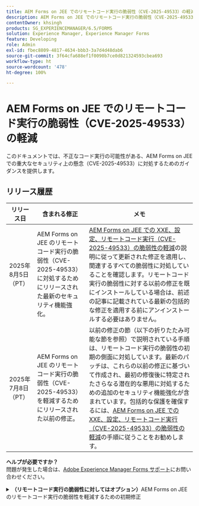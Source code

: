 ```yaml
---
title: AEM Forms on JEE でのリモートコード実行の脆弱性（CVE-2025-49533）の軽減
description: AEM Forms on JEE でのリモートコード実行の脆弱性（CVE-2025-49533）の軽減
contentOwner: khsingh
products: SG_EXPERIENCEMANAGER/6.5/FORMS
solution: Experience Manager, Experience Manager Forms
feature: Developing
role: Admin
exl-id: fbec8809-4817-4634-bbb3-3a7d4d48dab6
source-git-commit: 3f64cfa688ef1f0090b7ce0d821324593cbea693
workflow-type: ht
source-wordcount: '478'
ht-degree: 100%

---
```



# AEM Forms on JEE でのリモートコード実行の脆弱性（CVE-2025-49533）の軽減

このドキュメントでは、不正なコード実行の可能性がある、AEM Forms on JEE での重大なセキュリティ上の懸念（CVE-2025-49533）に対処するためのガイダンスを提供します。

## リリース履歴

| リリース日 | 含まれる修正 | メモ |
|------------|-----------------------------------------------------------------------------------------------------|---|
| 2025年8月5日（PT） | AEM Forms on JEE のリモートコード実行の脆弱性（CVE-2025-49533）に対処するためにリリースされた最新のセキュリティ機能強化。 | [AEM Forms on JEE での XXE、設定、リモートコード実行（CVE-2025-49533）の脆弱性の軽減](/help/forms/using/mitigating-xxe-and-configuration-vulnerabilities-for-experience-manager-forms-jee.md)の説明に従って更新された修正を適用し、関連するすべての脆弱性に対処していることを確認します。リモートコード実行の脆弱性に対する以前の修正を既にインストールしている場合は、前述の記事に記載されている最新の包括的な修正を適用する前にアンインストールする必要はありません。 |
| 2025年7月8日（PT） | AEM Forms on JEE のリモートコード実行の脆弱性（CVE-2025-49533）を軽減するためにリリースされた以前の修正。 | 以前の修正の節（以下の折りたたみ可能な節を参照）で説明されている手順は、リモートコード実行の脆弱性の初期の側面に対処しています。最新のパッチは、これらの以前の修正に基づいて作成され、最初の修復後に特定されたさらなる潜在的な悪用に対処するための追加のセキュリティ機能強化が含まれています。包括的な保護を確保するには、[AEM Forms on JEE での XXE、設定、リモートコード実行（CVE-2025-49533）の脆弱性の軽減](/help/forms/using/mitigating-xxe-and-configuration-vulnerabilities-for-experience-manager-forms-jee.md)の手順に従うことをお勧めします。 |

**ヘルプが必要ですか？**\
問題が発生した場合は、[Adobe Experience Manager Forms サポート](https://business.adobe.com/in/support/main.html)にお問い合わせください。

<details>
<summary><b>（リモートコード実行の脆弱性に対してはオプション）</b>AEM Forms on JEE のリモートコード実行の脆弱性を軽減するための初期修正</summary>

リリース日：2025年7月8日（PT）

この修正は、Adobe Experience Manager 6.5 Forms on JEE スタンドアロンデプロイメントにのみ適用されます。スタンドアロンデプロイメントは、AEM オーサーまたはパブリッシュ EAR がインストールされていない AEM Forms インストールです。

## 解決策

| AEM Forms バージョン | 必須のアクション |
|---|---|
| スタンドアロン AEM Forms on JEE デプロイメント向けの AEM 6.5 Forms on JEE サービスパック 18～サービスパック 23 | [ホットフィックスの適用](#apply-the-hotfix) |
| AEM 6.5 Forms on JEE サービスパック 17 以前 | サポートされているサービスパックバージョンにアップグレードし、新しいバージョンに推奨される軽減手順を適用します |

> **メモ**：AEM Forms が公式にサポートしているサービスパックは、最新の 6 つのみです。 古いバージョンのユーザーは、まず最新のサービスパックにアップグレードしてから、必要なセキュリティ対策を実装する必要があります。

### ホットフィックスの適用

1. **ホットフィックスをダウンロード：**
   * Adobe ソフトウェア配布にアクセスして、[ホットフィックス](https://nam04.safelinks.protection.outlook.com/?url=https%3A%2F%2Fexperience.adobe.com%2F%23%2Fdownloads%2Fcontent%2Fsoftware-distribution%2Fen%2Faem.html%3Fpackage%3D%2Fcontent%2Fsoftware-distribution%2Fen%2Fdetails.html%2Fcontent%2Fdam%2Faem%2Fpublic%2Fadobe%2Fpackages%2Fcq650%2Fhotfix%2FAEM%25206.5%2520Unauthenticated%2520RCE%2520in%2520LiveCycle&data=05%7C02%7Ckhsingh%40adobe.com%7Cf29c8505258840beed0408ddbe2956ff%7Cfa7b1b5a7b34438794aed2c178decee1%7C0%7C0%7C638875806949179671%7CUnknown%7CTWFpbGZsb3d8eyJFbXB0eU1hcGkiOnRydWUsIlYiOiIwLjAuMDAwMCIsIlAiOiJXaW4zMiIsIkFOIjoiTWFpbCIsIldUIjoyfQ%3D%3D%7C0%7C%7C%7C&sdata=0GELRBKwhkAFB6fmXNIsbsruBXquhhWX1BMGySEZutY%3D&reserved=0)をダウンロードします。
   * ホットフィックスファイルをローカルマシンに保存します。
   * ダウンロードしたファイルの整合性を確認します。

2. **ホットフィックスをインストール：**
   * **AEM Workbench** を開きます。
   * 影響を受ける AEM Forms サーバーに接続します。
   * **ウィンドウ／ビューを表示／コンポーネント**&#x200B;に移動します。
   * コンポーネントビューで右クリックし、「コンポーネントをインストール」を選択します。
   * ホットフィックスファイルを参照して選択します。
   * インストールウィザードのプロンプトに従って、完了するまで待ちます。

3. **待機および検証：**
   * すべてのサービスが完全に初期化されるまで待機します。

</details>

